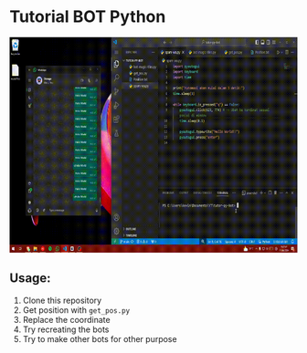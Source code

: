 # Tutorial BOT Python

![Tutorial Gif](https://github.com/kevintherm/tutorial-bot-python/blob/f89bd8ac4a0cc02e5fae6931c5c64522a09092b0/usage/Tutorial.gif)


## Usage:
1. Clone this repository
2. Get position with `get_pos.py`
3. Replace the coordinate
4. Try recreating the bots
5. Try to make other bots for other purpose

